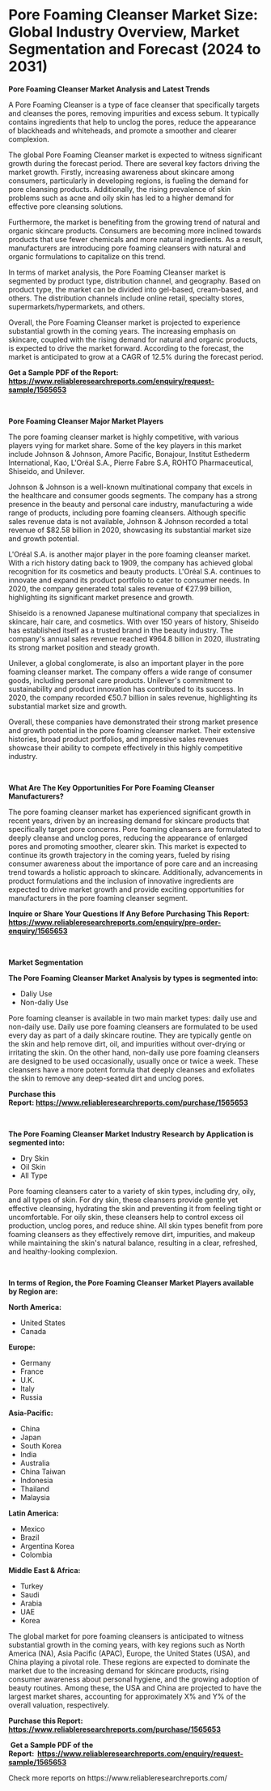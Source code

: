 <p><h1>Pore Foaming Cleanser Market Size: Global Industry Overview, Market Segmentation and Forecast (2024 to 2031)</h1></p><p><strong>Pore Foaming Cleanser Market Analysis and Latest Trends</strong></p>
<p><p>A Pore Foaming Cleanser is a type of face cleanser that specifically targets and cleanses the pores, removing impurities and excess sebum. It typically contains ingredients that help to unclog the pores, reduce the appearance of blackheads and whiteheads, and promote a smoother and clearer complexion.</p><p>The global Pore Foaming Cleanser market is expected to witness significant growth during the forecast period. There are several key factors driving the market growth. Firstly, increasing awareness about skincare among consumers, particularly in developing regions, is fueling the demand for pore cleansing products. Additionally, the rising prevalence of skin problems such as acne and oily skin has led to a higher demand for effective pore cleansing solutions.</p><p>Furthermore, the market is benefiting from the growing trend of natural and organic skincare products. Consumers are becoming more inclined towards products that use fewer chemicals and more natural ingredients. As a result, manufacturers are introducing pore foaming cleansers with natural and organic formulations to capitalize on this trend.</p><p>In terms of market analysis, the Pore Foaming Cleanser market is segmented by product type, distribution channel, and geography. Based on product type, the market can be divided into gel-based, cream-based, and others. The distribution channels include online retail, specialty stores, supermarkets/hypermarkets, and others.</p><p>Overall, the Pore Foaming Cleanser market is projected to experience substantial growth in the coming years. The increasing emphasis on skincare, coupled with the rising demand for natural and organic products, is expected to drive the market forward. According to the forecast, the market is anticipated to grow at a CAGR of 12.5% during the forecast period.</p></p>
<p><strong>Get a Sample PDF of the Report:&nbsp; <a href="https://www.reliableresearchreports.com/enquiry/request-sample/1565653">https://www.reliableresearchreports.com/enquiry/request-sample/1565653</a></strong></p>
<p>&nbsp;</p>
<p><strong>Pore Foaming Cleanser Major Market Players</strong></p>
<p><p>The pore foaming cleanser market is highly competitive, with various players vying for market share. Some of the key players in this market include Johnson & Johnson, Amore Pacific, Bonajour, Institut Esthederm International, Kao, L'Oréal S.A., Pierre Fabre S.A, ROHTO Pharmaceutical, Shiseido, and Unilever.</p><p>Johnson & Johnson is a well-known multinational company that excels in the healthcare and consumer goods segments. The company has a strong presence in the beauty and personal care industry, manufacturing a wide range of products, including pore foaming cleansers. Although specific sales revenue data is not available, Johnson & Johnson recorded a total revenue of $82.58 billion in 2020, showcasing its substantial market size and growth potential.</p><p>L'Oréal S.A. is another major player in the pore foaming cleanser market. With a rich history dating back to 1909, the company has achieved global recognition for its cosmetics and beauty products. L'Oréal S.A. continues to innovate and expand its product portfolio to cater to consumer needs. In 2020, the company generated total sales revenue of €27.99 billion, highlighting its significant market presence and growth.</p><p>Shiseido is a renowned Japanese multinational company that specializes in skincare, hair care, and cosmetics. With over 150 years of history, Shiseido has established itself as a trusted brand in the beauty industry. The company's annual sales revenue reached ¥964.8 billion in 2020, illustrating its strong market position and steady growth.</p><p>Unilever, a global conglomerate, is also an important player in the pore foaming cleanser market. The company offers a wide range of consumer goods, including personal care products. Unilever's commitment to sustainability and product innovation has contributed to its success. In 2020, the company recorded €50.7 billion in sales revenue, highlighting its substantial market size and growth.</p><p>Overall, these companies have demonstrated their strong market presence and growth potential in the pore foaming cleanser market. Their extensive histories, broad product portfolios, and impressive sales revenues showcase their ability to compete effectively in this highly competitive industry.</p></p>
<p>&nbsp;</p>
<p><strong>What Are The Key Opportunities For Pore Foaming Cleanser Manufacturers?</strong></p>
<p><p>The pore foaming cleanser market has experienced significant growth in recent years, driven by an increasing demand for skincare products that specifically target pore concerns. Pore foaming cleansers are formulated to deeply cleanse and unclog pores, reducing the appearance of enlarged pores and promoting smoother, clearer skin. This market is expected to continue its growth trajectory in the coming years, fueled by rising consumer awareness about the importance of pore care and an increasing trend towards a holistic approach to skincare. Additionally, advancements in product formulations and the inclusion of innovative ingredients are expected to drive market growth and provide exciting opportunities for manufacturers in the pore foaming cleanser segment.</p></p>
<p><strong>Inquire or Share Your Questions If Any Before Purchasing This Report: <a href="https://www.reliableresearchreports.com/enquiry/pre-order-enquiry/1565653">https://www.reliableresearchreports.com/enquiry/pre-order-enquiry/1565653</a></strong></p>
<p>&nbsp;</p>
<p><strong>Market Segmentation</strong></p>
<p><strong>The Pore Foaming Cleanser Market Analysis by types is segmented into:</strong></p>
<p><ul><li>Daliy Use</li><li>Non-daliy Use</li></ul></p>
<p><p>Pore foaming cleanser is available in two main market types: daily use and non-daily use. Daily use pore foaming cleansers are formulated to be used every day as part of a daily skincare routine. They are typically gentle on the skin and help remove dirt, oil, and impurities without over-drying or irritating the skin. On the other hand, non-daily use pore foaming cleansers are designed to be used occasionally, usually once or twice a week. These cleansers have a more potent formula that deeply cleanses and exfoliates the skin to remove any deep-seated dirt and unclog pores.</p></p>
<p><strong>Purchase this Report:&nbsp;<a href="https://www.reliableresearchreports.com/purchase/1565653">https://www.reliableresearchreports.com/purchase/1565653</a></strong></p>
<p>&nbsp;</p>
<p><strong>The Pore Foaming Cleanser Market Industry Research by Application is segmented into:</strong></p>
<p><ul><li>Dry Skin</li><li>Oil Skin</li><li>All Type</li></ul></p>
<p><p>Pore foaming cleansers cater to a variety of skin types, including dry, oily, and all types of skin. For dry skin, these cleansers provide gentle yet effective cleansing, hydrating the skin and preventing it from feeling tight or uncomfortable. For oily skin, these cleansers help to control excess oil production, unclog pores, and reduce shine. All skin types benefit from pore foaming cleansers as they effectively remove dirt, impurities, and makeup while maintaining the skin's natural balance, resulting in a clear, refreshed, and healthy-looking complexion.</p></p>
<p>&nbsp;</p>
<p><strong>In terms of Region, the Pore Foaming Cleanser Market Players available by Region are:</strong></p>
<p>
    <p> <strong> North America: </strong>
        <ul>
            <li>United States</li>
            <li>Canada</li>
        </ul>
        </p> 
    <p> <strong> Europe: </strong>
        <ul>
            <li>Germany</li>
            <li>France</li>
            <li>U.K.</li>
            <li>Italy</li>
            <li>Russia</li>
        </ul>
        </p> 
    <p> <strong> Asia-Pacific: </strong>
        <ul>
            <li>China</li>
            <li>Japan</li>
            <li>South Korea</li>
            <li>India</li>
            <li>Australia</li>
            <li>China Taiwan</li>
            <li>Indonesia</li>
            <li>Thailand</li>
            <li>Malaysia</li>
        </ul>
        </p> 
    <p> <strong> Latin America: </strong>
        <ul>
            <li>Mexico</li>
            <li>Brazil</li>
            <li>Argentina Korea</li>
            <li>Colombia</li>
        </ul>
        </p> 
    <p> <strong> Middle East & Africa: </strong>
        <ul>
            <li>Turkey</li>
            <li>Saudi</li>
            <li>Arabia</li>
            <li>UAE</li>
            <li>Korea</li>
        </ul>
    </p>
    </p>
<p><p>The global market for pore foaming cleansers is anticipated to witness substantial growth in the coming years, with key regions such as North America (NA), Asia Pacific (APAC), Europe, the United States (USA), and China playing a pivotal role. These regions are expected to dominate the market due to the increasing demand for skincare products, rising consumer awareness about personal hygiene, and the growing adoption of beauty routines. Among these, the USA and China are projected to have the largest market shares, accounting for approximately X% and Y% of the overall valuation, respectively.</p></p>
<p><strong>Purchase this Report: <a href="https://www.reliableresearchreports.com/purchase/1565653">https://www.reliableresearchreports.com/purchase/1565653</a></strong></p>
<p>&nbsp;<strong>Get a Sample PDF of the Report:&nbsp;&nbsp;<a href="https://www.reliableresearchreports.com/enquiry/request-sample/1565653">https://www.reliableresearchreports.com/enquiry/request-sample/1565653</a></strong></p>
<p><strong></strong></p>
<p>Check more reports on https://www.reliableresearchreports.com/</p>